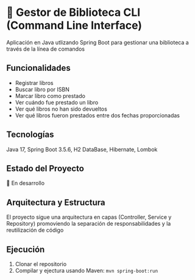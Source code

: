 
# 📝 Gestor de Biblioteca CLI (Command Line Interface)

Aplicación en Java utlizando Spring Boot para gestionar una biblioteca a través de la línea de comandos




## Funcionalidades

- Registrar libros
- Buscar libro por ISBN
- Marcar libro como prestado
- Ver cuándo fue prestado un libro
- Ver qué libros no han sido devueltos
- Ver qué libros fueron prestados entre dos fechas proporcionadas
## Tecnologías

Java 17, Spring Boot 3.5.6, H2 DataBase, Hibernate, Lombok

## Estado del Proyecto

🚧 En desarrollo 
## Arquitectura y Estructura

El proyecto sigue una arquitectura en capas (Controller, Service y Repository) promoviendo la separación de responsabilidades y la reutilización de código
## Ejecución

1. Clonar el repositorio
2. Compilar y ejectura usando Maven: `mvn spring-boot:run`